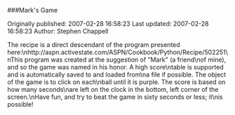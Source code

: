 ###Mark's Game

Originally published: 2007-02-28 16:58:23
Last updated: 2007-02-28 16:58:23
Author: Stephen Chappell

The recipe is a direct descendant of the program presented here:\nhttp://aspn.activestate.com/ASPN/Cookbook/Python/Recipe/502251\nThis program was created at the suggestion of "Mark" (a friend\nof mine), and so the game was named in his honor. A high score\ntable is supported and is automatically saved to and loaded from\na file if possible. The object of the game is to click on each\nball until it is purple. The score is based on how many seconds\nare left on the clock in the bottom, left corner of the screen.\nHave fun, and try to beat the game in sixty seconds or less; it\nis possible!
